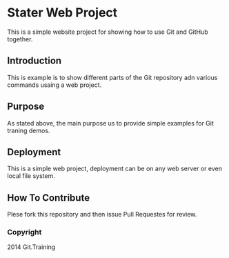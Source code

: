 # Stater Web Project

This is a simple website project for showing how to use Git and GitHub together.

## Introduction

This is example is to show different parts of the Git repository adn various commands usaing a web project.

## Purpose

As stated above, the main purpose us to provide simple examples for Git traning demos.

## Deployment

This is a simple web project, deployment can be on any web server or even local file system.

## How To Contribute

Plese fork this repository and then issue Pull Requestes for review.

### Copyright

2014 Git.Training